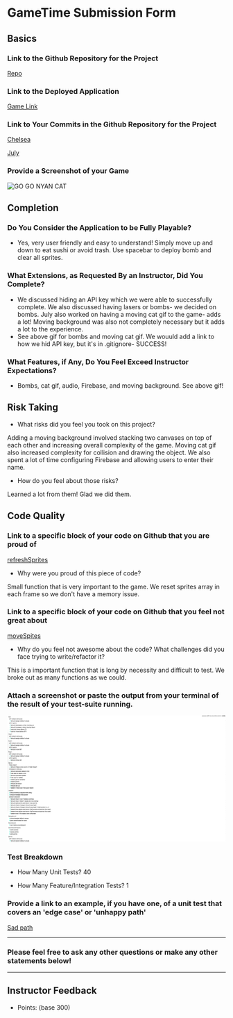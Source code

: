 # GameTime Submission Form

## Basics

### Link to the Github Repository for the Project
[Repo](https://github.com/cheljoh/game-time)

### Link to the Deployed Application
[Game Link](http://cheljoh.github.io/game-time/)

### Link to Your Commits in the Github Repository for the Project
[Chelsea](https://github.com/cheljoh/game-time/commits/master?author=cheljoh)

[July](https://github.com/cheljoh/game-time/commits/master?author=julyytran)

### Provide a Screenshot of your Game
![GO GO NYAN CAT](http://g.recordit.co/Wt9UG9rpVn.gif)

## Completion

### Do You Consider the Application to be Fully Playable?

 - Yes, very user friendly and easy to understand! Simply move up and down to eat sushi or avoid trash. Use spacebar to deploy bomb and clear all sprites.

### What Extensions, as Requested By an Instructor, Did You Complete?

- We discussed hiding an API key which we were able to successfully complete. We also discussed having lasers or bombs- we decided on bombs. July also worked on having a moving cat gif to the game- adds a lot! Moving background was also  not completely necessary but it adds a lot to the experience.
- See above gif for bombs and moving cat gif. We wouuld add a link to how we hid API key, but it's in .gitignore- SUCCESS!


### What Features, if Any, Do You Feel Exceed Instructor Expectations?

 - Bombs, cat gif, audio, Firebase, and moving background. See above gif!

## Risk Taking

- What risks did you feel you took on this project?

Adding a moving background involved stacking two canvases on top of each other and increasing overall complexity of the game. Moving cat gif also increased complexity for collision and drawing the object. We also spent a lot of time configuring Firebase and allowing users to enter their name.

- How do you feel about those risks?

Learned a lot from them! Glad we did them.

## Code Quality

### Link to a specific block of your code on Github that you are proud of

[refreshSprites](https://github.com/cheljoh/game-time/blob/refactoring-party-3/lib/game.js#L64-L74)
- Why were you proud of this piece of code?

Small function that is very important to the game. We reset sprites array in each frame so we don't have a memory issue. 

### Link to a specific block of your code on Github that you feel not great about

[moveSpites](https://github.com/cheljoh/game-time/blob/refactoring-party-3/lib/game.js#L76-L92)

- Why do you feel not awesome about the code? What challenges did you face trying to write/refactor it?

This is a important function that is long by necessity and difficult to test. We broke out as many functions as we could.

### Attach a screenshot or paste the output from your terminal of the result of your test-suite running.

![Test Suite](images/test-suite.png)

### Test Breakdown
- How Many Unit Tests?
40

- How Many Feature/Integration Tests?
1


### Provide a link to an example, if you have one, of a unit test that covers an 'edge case' or 'unhappy path'

[Sad path](https://github.com/cheljoh/game-time/blob/refactoring-party-3/test/cat-test.js#L29-L40)

-----

### Please feel free to ask any other questions or make any other statements below!


-----

## Instructor Feedback

- Points: (base 300)
